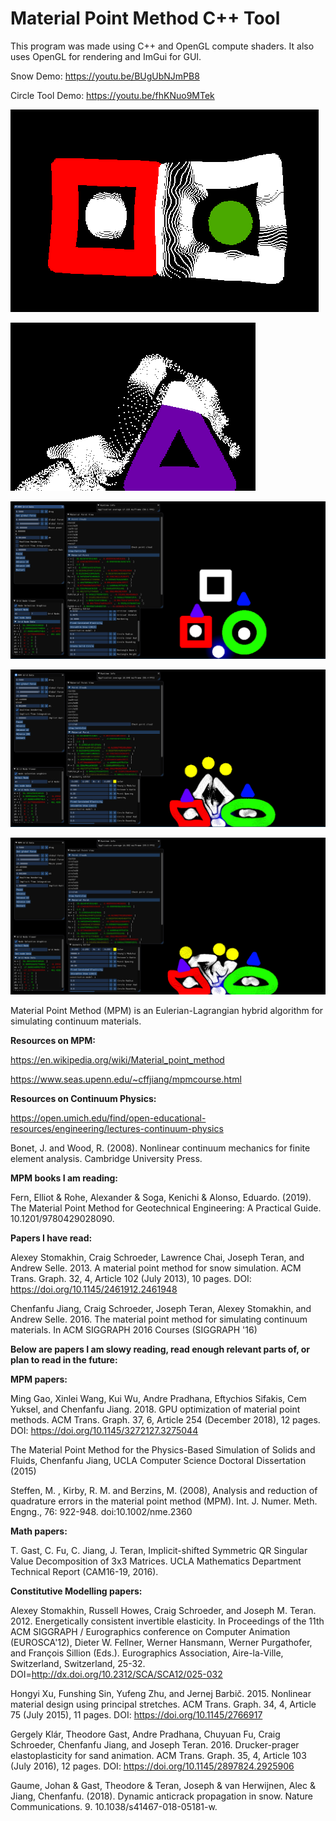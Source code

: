 # Material Point Method C++ Tool

This program was made using C++ and OpenGL compute shaders.
It also uses OpenGL for rendering and ImGui for GUI.

Snow Demo:
https://youtu.be/BUgUbNJmPB8

Circle Tool Demo:
https://youtu.be/fhKNuo9MTek

![pic](MPM/pics/rectanglesCirclesSnowElastic.PNG)

![pic](MPM/pics/snowTruss.PNG)

![pic](MPM/pics/demoBefore.PNG)

![pic](MPM/pics/demoAfter1.PNG)

![pic](MPM/pics/demoAfter2.PNG)


Material Point Method (MPM) is an Eulerian-Lagrangian hybrid algorithm for simulating continuum materials.


__Resources on MPM:__

https://en.wikipedia.org/wiki/Material_point_method

https://www.seas.upenn.edu/~cffjiang/mpmcourse.html


__Resources on Continuum Physics:__

https://open.umich.edu/find/open-educational-resources/engineering/lectures-continuum-physics

Bonet, J. and Wood, R. (2008). Nonlinear continuum mechanics for finite element analysis. Cambridge University Press.


__MPM books I am reading:__

Fern, Elliot & Rohe, Alexander & Soga, Kenichi & Alonso, Eduardo. (2019). The Material Point Method for Geotechnical Engineering: A Practical Guide. 10.1201/9780429028090.


__Papers I have read:__

Alexey Stomakhin, Craig Schroeder, Lawrence Chai, Joseph Teran, and Andrew Selle. 2013. A material point method for snow simulation. ACM Trans. Graph. 32, 4, Article 102 (July 2013), 10 pages. DOI: https://doi.org/10.1145/2461912.2461948

Chenfanfu Jiang, Craig Schroeder, Joseph Teran, Alexey Stomakhin, and Andrew Selle. 2016. The material point method for simulating continuum materials. In ACM SIGGRAPH 2016 Courses (SIGGRAPH '16)


__Below are papers I am slowy reading, read enough relevant parts of, or plan to read in the future:__

__MPM papers:__

Ming Gao, Xinlei Wang, Kui Wu, Andre Pradhana, Eftychios Sifakis, Cem Yuksel, and Chenfanfu Jiang. 2018. GPU optimization of material point methods. ACM Trans. Graph. 37, 6, Article 254 (December 2018), 12 pages. DOI: https://doi.org/10.1145/3272127.3275044

The Material Point Method for the Physics-Based Simulation of Solids and Fluids, Chenfanfu Jiang, UCLA Computer Science Doctoral Dissertation (2015)

Steffen, M. , Kirby, R. M. and Berzins, M. (2008), Analysis and reduction of quadrature errors in the material point method (MPM). Int. J. Numer. Meth. Engng., 76: 922-948. doi:10.1002/nme.2360


__Math papers:__

T. Gast, C. Fu, C. Jiang, J. Teran, Implicit-shifted Symmetric QR Singular Value Decomposition of 3x3 Matrices. UCLA Mathematics Department Technical Report (CAM16-19, 2016).

__Constitutive Modelling papers:__

Alexey Stomakhin, Russell Howes, Craig Schroeder, and Joseph M. Teran. 2012. Energetically consistent invertible elasticity. In Proceedings of the 11th ACM SIGGRAPH / Eurographics conference on Computer Animation (EUROSCA'12), Dieter W. Fellner, Werner Hansmann, Werner Purgathofer, and François 
Sillion (Eds.). Eurographics Association, Aire-la-Ville, Switzerland, Switzerland, 25-32. DOI=http://dx.doi.org/10.2312/SCA/SCA12/025-032

Hongyi Xu, Funshing Sin, Yufeng Zhu, and Jernej Barbič. 2015. Nonlinear material design using principal stretches. ACM Trans. Graph. 34, 4, Article 75 (July 2015), 11 pages. DOI: https://doi.org/10.1145/2766917

Gergely Klár, Theodore Gast, Andre Pradhana, Chuyuan Fu, Craig Schroeder, Chenfanfu Jiang, and Joseph Teran. 2016. Drucker-prager elastoplasticity for sand animation. ACM Trans. Graph. 35, 4, Article 103 (July 2016), 12 pages. DOI: https://doi.org/10.1145/2897824.2925906

Gaume, Johan & Gast, Theodore & Teran, Joseph & van Herwijnen, Alec & Jiang, Chenfanfu. (2018). Dynamic anticrack propagation in snow. Nature Communications. 9. 10.1038/s41467-018-05181-w. 

